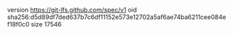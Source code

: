 version https://git-lfs.github.com/spec/v1
oid sha256:d5d89df7ded637b7c6df11152e573e12702a5af6ae74ba6211cee084ef18f0c0
size 17546
